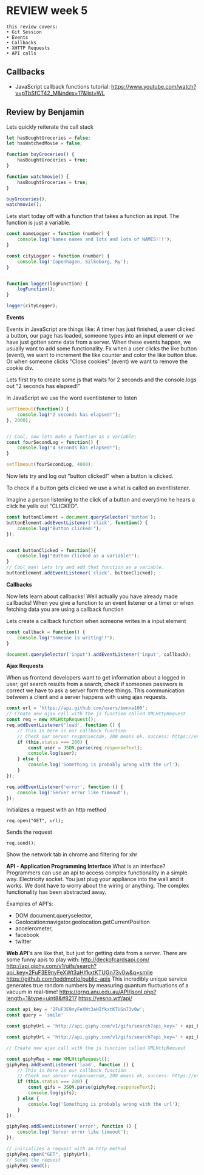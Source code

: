 # REVIEW week 5

```
this review covers:
• Git Session
• Events
• Callbacks
• XHTTP Requests
• API calls
```

## Callbacks

- JavaScript callback functions tutorial: https://www.youtube.com/watch?v=pTbSfCT42_M&index=17&list=WL

## Review by Benjamin


Lets quickly reiterate the call stack

```javascript
let hasBoughtGroceries = false;
let hasWatchedMovie = false;

function buyGroceries() {
    hasBoughtGroceries = true;
}

function watchmovie() {
    hasBoughtGroceries = true;
}

buyGroceries();
watchmovie();
```

Lets start today off with a function that takes a function as input.
The function is just a variable.

```javascript
const nameLogger = function (number) {
    console.log('Names names and lots and lots of NAMES!!!');
}

const cityLogger = function (number) {
    console.log('Copenhagen, Silkeborg, Ry');
}


function logger(logFunction) {
    logFunction();
}

logger(cityLogger);
```

**Events**

Events in JavaScript are things like:
A timer has just finished, a user clicked a button, our page has loaded,
someone types into an input element or we have just gotten some data from a server. 
When these events happen, we usually want to add some functionality. 
Fx when a user clicks the like button (event), we want to increment the like counter and color the like button blue.
Or when someone clicks "Close cookies" (event) we want to remove the cookie div.

Lets first try to create some js that waits for 2 seconds and the console.logs out "2 seconds has elapsed!"

In JavaScript we use the word eventlistener to listen  

```javascript
setTimeout(function() {
    console.log("2 seconds has elapsed!");
}, 2000);


// Cool, now lets make a function as a variable:
const fourSecondLog = function() {
    console.log("4 seconds has elapsed!");
}

setTimeout(fourSecondLog, 4000);
```

Now lets try and log out "button clicked!" when a button is clicked.

To check if a button gets clicked we use a what is called an eventlistener.

Imagine a person listening to the click of a button and everytime he hears a click he yells out "CLICKED".

```javascript
const buttonElement = document.querySelector('button');
buttonElement.addEventListener('click', function() {
    console.log("Button clicked!");
});


const buttonClicked = function(){
    console.log("Button clicked as a variable!");
}
// Cool man! Lets try and add that function as a variable.
buttonElement.addEventListener('click', buttonClicked);
```



**Callbacks** 

Now lets learn about callbacks!
Well actually you have already made callbacks!
When you give a function to an event listener or a timer or when fetching data you are using a callback function

Lets create a callback function when someone writes in a input element
```javascript
const callback = function() {
    console.log("Someone is writing!!");
}

document.querySelector('input').addEventListener('input', callback);
```

**Ajax Requests** 

When us frontend developers want to get information about a logged in user,
get search results from a search, check if someones passwors is correct
we have to ask a server form these things. This communication between a client and 
a server happens with using ajax requests.  

```javascript
const url = 'https://api.github.com/users/benna100';
// Create new ajax call with the js function called XMLHttpRequest
const req = new XMLHttpRequest();
req.addEventListener('load', function () {
    // This in here is our callback function
    // Check our server responsecode, 200 means ok, success: https://en.wikipedia.org/wiki/List_of_HTTP_status_codes 
    if (this.status === 200) {
        const user = JSON.parse(req.responseText);
        console.log(user);
    } else {
        console.log('Something is probably wrong with the url');
    }
});

req.addEventListener('error', function () {
    console.log('Server error like timeout');
});
```
Initializes a request with an http method
```
req.open("GET", url);
```
Sends the request 
```
req.send();
```

Show the network tab in chrome and filtering for xhr


**API - Application Programming Interface**
What is an interface?
Programmers can use an api to access complex functionality in a simple way. 
Electricity socket. You just plug your appliance into the wall and it works.
We dont have to worry about the wiring or anything. The complex functionality has been abstracted away.

Examples of API's: 
- DOM document.queryselector, 
- Geolocation:navigator.geolocation.getCurrentPosition
- accelerometer, 
- facebook 
- twitter

**Web API**'s are like that, but just for getting data from a server. 
There are some funny apis to play with:
http://deckofcardsapi.com/
http://api.giphy.com/v1/gifs/search?api_key=2FuF3E9nyFeXWt3aHIfkxtKTUGn73v0w&q=smile
https://github.com/toddmotto/public-apis
This incredibly unique service generates true random numbers by measuring quantum fluctuations of a vacuum in real-time!
https://qrng.anu.edu.au/API/jsonI.php?length=1&type=uint8&#8217
https://yesno.wtf/api/

```javascript
const api_key = '2FuF3E9nyFeXWt3aHIfkxtKTUGn73v0w';
const query = 'smile'

const giphyUrl = 'http://api.giphy.com/v1/gifs/search?api_key=' + api_key + '&q=' + query;

const giphyUrl = 'http://api.giphy.com/v1/gifs/search?api_key=' + api_key + '&q=' + query;

// Create new ajax call with the js function called XMLHttpRequest

const giphyReq = new XMLHttpRequest();
giphyReq.addEventListener('load', function () {
    // This in here is our callback function
    // Check our server responsecode, 200 means ok, success: https://en.wikipedia.org/wiki/List_of_HTTP_status_codes 
    if (this.status === 200) {
        const gifs = JSON.parse(giphyReq.responseText);
        console.log(gifs);
    } else {
        console.log('Something is probably wrong with the url');
    }
});

giphyReq.addEventListener('error', function () {
    console.log('Server error like timeout');
});

// initializes a request with an http method
giphyReq.open("GET", giphyUrl);
// Sends the request 
giphyReq.send();
```
